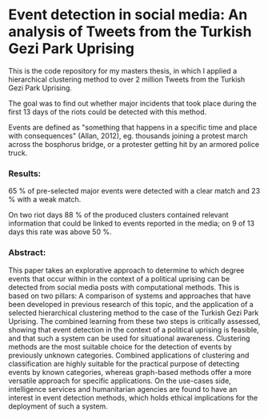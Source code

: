 # Event detection in social media: An analysis of Tweets from the Turkish Gezi Park Uprising

This is the code repository for my masters thesis, in which I applied a hierarchical clustering method to over 2 million Tweets from the Turkish Gezi Park Uprising. 

The goal was to find out whether major incidents that took place during the first 13 days of the riots could be detected with this method.

Events are defined as "something that happens in a specific time and place with consequences" (Allan, 2012), eg. thousands joining a protest march across the bosphorus bridge, or a protester getting hit by an armored police truck.

### Results:

65 % of pre-selected major events were detected with a clear match and 23 % with a weak match.

On two riot days 88 % of the produced clusters contained relevant information that could be linked to events reported in the media; on 9 of 13 days this rate was above 50 %. 

### Abstract:

This paper takes an explorative approach to determine to which degree events that occur within in the context of a political uprising can be detected from social media posts with computational methods. This is based on two pillars: A comparison of systems and approaches that have been developed in previous research of this topic, and the application of a selected hierarchical clustering method to the case of the Turkish Gezi Park Uprising. The combined learning from these two steps is critically assessed, showing that event detection in the context of a political uprising is feasible, and that such a system can be used for situational awareness. Clustering methods are the most suitable choice for the detection of events by previously unknown categories. Combined applications of clustering and classification are highly suitable for the practical purpose of detecting events by known categories, whereas graph-based methods offer a more versatile approach for specific applications. On the use-cases side, intelligence services and humanitarian agencies are found to have an interest in event detection methods, which holds ethical implications for the deployment of such a system.

